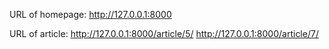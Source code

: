 URL of homepage:
http://127.0.0.1:8000

URL of article:
http://127.0.0.1:8000/article/5/
http://127.0.0.1:8000/article/7/
